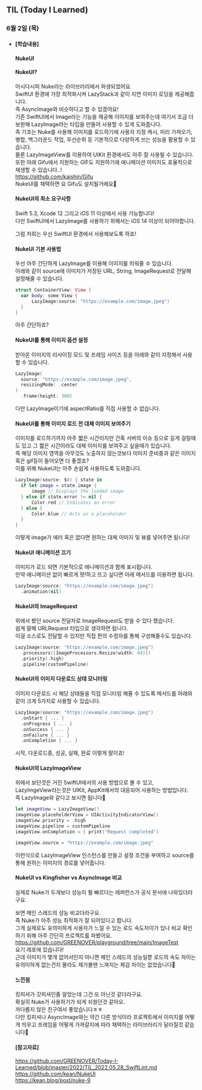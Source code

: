 ## TIL (Today I Learned)

### 6월 2일 (목)   

- #### [학습내용]    
  #### NukeUI  

  #### NukeUI?   

  아시다시피 Nuke라는 라이브러리에서 파생되었어요.   
  SwiftUI 환경에 가장 최적화시켜 LazyStack과 같이 지연 이미지 로딩을 제공해줍니다.    
  즉 AsyncImage와 비슷하다고 할 수 있겠어요!   
  기존 SwiftUI에서 Image라는 기능을 제공해 이미지를 보여주는데 여기서 조금 더 보완해 LazyImage라는 타입을 만들어 사용할 수 있게 도와줍니다.    
  즉 기조는 Nuke를 사용해 이미지를 로드하기에 사용자 지정 캐시, 미리 가져오기, 병합, 백그라운드 작업, 우선순위 등 기본적으로 다양하게 쓰는 성능을 활용할 수 있습니다.   
  물론 LazyImageView를 이용하여 UIKit 환경에서도 아주 잘 사용될 수 있습니다.    
  또한 아래 Gifu에서 지원하는 GIF도 지원하기에 애니메이션 이미지도 효율적으로 재생할 수 있습니다..!   
  https://github.com/kaishin/Gifu   
  NukeUI를 채택하면 요 Gifu도 설치될거에요🙌   

  #### NukeUI의 최소 요구사항   

  Swift 5.3, Xcode 12 그리고 iOS 11 이상에서 사용 가능합니다!    
  다만 SwiftUI에서 LazyImage를 사용하기 위해서는 iOS 14 이상이 되어야합니다.  

  그럼 저희는 우선 SwiftUI 환경에서 사용해보도록 하죠!   

  #### NukeUI 기본 사용법   

  우선 아주 간단하게 LazyImage를 이용해 이미지를 띄워줄 수 있습니다.    
  아래와 같이 source에 이미지가 저장된 URL, String, ImageRequest로 전달해 설정해줄 수 있습니다.   
  ```swift
  struct ContainerView: View {
    var body: some View {
        LazyImage(source: "https://example.com/image.jpeg")
    }
  }
  ```
  아주 간단하죠?   

  #### NukeUI를 통해 이미지 옵션 설정   

  받아온 이미지의 리사이징 모드 및 프레임 사이즈 등을 아래와 같이 지정해서 사용할 수 있습니다.   
  ```swift
  LazyImage(
    source: "https://example.com/image.jpeg", 
    resizingMode: .center
  )
    .frame(height: 300)
  ```
  다만 LazyImage이기에 aspectRatio를 직접 사용할 수 없습니다.    

  #### NukeUI를 통해 이미지 로드 전 대체 이미지 보여주기   

  이미지를 로드하기까지 아주 짧은 시간이지만 간혹 서버의 이슈 등으로 길게 걸릴때도 있고 그 짧은 시간이라도 대체 이미지를 보여주고 싶을때가 있습니다.    
  즉 해당 이미지 영역을 아무것도 노출하지 않는것보다 이미지 준비중과 같은 이미지 혹은 gif등이 들어오면 더 좋겠죠?   
  이를 위해 NukeUI는 아주 손쉽게 사용하도록 도와줍니다.    
  ```swift
  LazyImage(source: $0) { state in
    if let image = state.image {
        image // Displays the loaded image
    } else if state.error != nil {
        Color.red // Indicates an error
    } else {
        Color.blue // Acts as a placeholder
    }
  }
  ```
  이렇게 image가 에러 혹은 없다면 원하는 대체 이미지 및 뷰를 넣어주면 됩니다!    

  #### NukeUI 애니메이션 끄기   

  이미지가 로드 되면 기본적으로 애니메이션과 함께 표시됩니다.    
  만약 애니메이션 없이 빠르게 팟!하고 뜨고 싶다면 아래 메서드를 이용하면 됩니다.   
  ```swift
  LazyImage(source: "https://example.com/image.jpeg")
    .animation(nil)
  ```

  #### NukeUI의 ImageRequest   

  위에서 봤던 source 전달자로 ImageRequest도 받을 수 있다 했습니다.   
  쉽게 말해 URLRequest 타입으로 생각하면 됩니다.   
  이걸 소스로도 전달할 수 있지만 직접 편의 수정자를 통해 구성해줄수도 있습니다.   
  ```swift
  LazyImage(source: "https://example.com/image.jpeg")
    .processors([ImageProcessors.Resize(width: 44)])
    .priority(.high)
    .pipeline(customPipeline)
  ```

  #### NukeUI의 이미지 다운로드 상태 모니터링    

  이미지 다운로드 시 해당 상태들을 직접 모니터링 해줄 수 있도록 메서드를 아래와 같이 크게 5가지로 사용할 수 있습니다.    
  ```swift
  LazyImage(source: "https://example.com/image.jpeg")
    .onStart { ... }
    .onProgress { ... }
    .onSuccess { ... }
    .onFailure { ... }
    .onCompletion { ... }
  ```
  시작, 다운로드중, 성공, 실패, 완료 이렇게 말이죠!   

  #### NukeUI의 LazyImageView    

  위에서 보던것은 거진 SwiftUI에서의 사용 방법으로 볼 수 있고,   
  LazyImgeView라는것은 UIKit, AppKit에서의 대응되어 사용하는 방법입니다.   
  즉 LazyImage와 같다고 보시면 됩니다🙌   
  ```swift
  let imageView = LazyImageView()
  imageView.placeholderView = UIActivityIndicatorView()
  imageView.priority = .high
  imageView.pipeline = customPipeline
  imageView.onCompletion = { print("Request completed")
  
  imageView.source = "https://example.com/image.jpeg"
  ```
  이런식으로 LazyImageView 인스턴스를 만들고 설정 조건을 부여하고 source를 통해 원하는 이미지의 경로를 넣어줍니다.   

  #### NukeUI vs Kingfisher vs AsyncImage 비교   

  실제로 Nuke가 두개보다 성능이 훨 빠르다는 레퍼런스가 공식 문서에 나와있더라구요.    

  보면 메인 스레드의 성능 비교더라구요.    
  즉 Nuke가 아주 성능 최적화가 잘 되어있다고 합니다.   
  그게 실제로도 유의미하게 사용자가 느낄 수 있는 로드 속도차이가 있나 비교 확인하기 위해 아주 간단히 프로젝트를 파봤어요.    
  https://github.com/GREENOVER/playground/tree/main/ImageTest   
  요기 레포에 있습니다!   
  근데 이미지가 몇개 없어서인지 아니면 메인 스레드의 성능일뿐 로드의 속도 차이는 유의미하게 없는건지 몰라도 제가볼땐 느껴지는 체감 차이는 없었습니다🥲   

  #### 느낀점   

  킹피셔가 갓피셔인줄 알았는데 그건 또 아닌것 같더라구요.   
  확실히 Nuke가 사용하기가 되게 쉬웠던것 같아요.    
  까다롭지 않은 친구여서 좋았습니다ㅎㅎ   
  다만 킹피셔나 AsyncImage와는 약간 다른 방식이라 프로젝트에서 이미지를 어떻게 띄우고 프레임을 어떻게 가져갈지에 따라 채택하는 라이브러리가 달라질것 같습니다🙌    

  #### [참고자료]   
  https://github.com/GREENOVER/Today-I-Learned/blob/master/2022/TIL_2022.05.28_SwiftLint.md   
  https://github.com/kean/NukeUI   
  https://kean.blog/post/nuke-9    